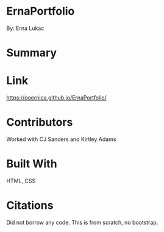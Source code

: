 # ErnaPortfolio
By: Erna Lukac

# Summary


# Link

 https://ooernica.github.io/ErnaPortfolio/

# Contributors
Worked with CJ Sanders and Kirtley Adams 

# Built With
HTML, CSS

# Citations
Did not borrow any code. This is from scratch, no bootstrap.